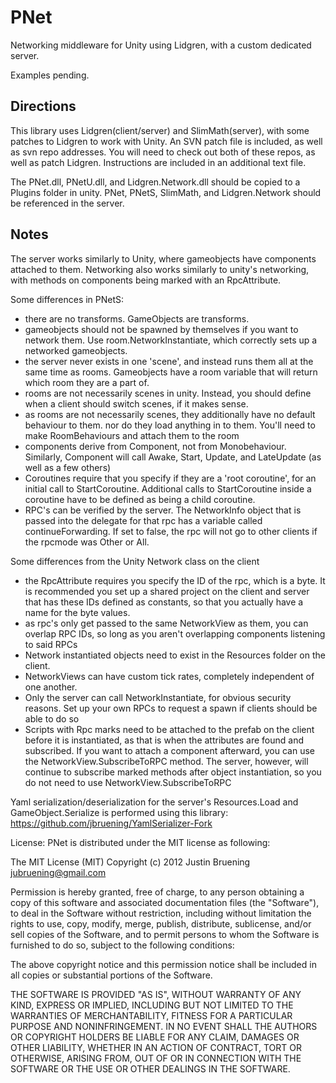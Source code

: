PNet
====
Networking middleware for Unity using Lidgren, with a custom dedicated server.

Examples pending.


Directions
----------
This library uses Lidgren(client/server) and SlimMath(server), with some patches to Lidgren to work with Unity. An SVN patch file is included, as well as svn repo addresses. You will need to check out both of these repos, as well as patch Lidgren. Instructions are included in an additional text file.

The PNet.dll, PNetU.dll, and Lidgren.Network.dll should be copied to a Plugins folder in unity. PNet, PNetS, SlimMath, and Lidgren.Network should be referenced in the server.


Notes
-----
The server works similarly to Unity, where gameobjects have components attached to them.  Networking also works similarly to unity's networking, with methods on components being marked with an RpcAttribute.

Some differences in PNetS:
  * there are no transforms. GameObjects are transforms.
  * gameobjects should not be spawned by themselves if you want to network them. Use room.NetworkInstantiate, which correctly sets up a networked gameobjects.
  * the server never exists in one 'scene', and instead runs them all at the same time as rooms. Gameobjects have a room variable that will return which room they are a part of.
  * rooms are not necessarily scenes in unity. Instead, you should define when a client should switch scenes, if it makes sense.
  * as rooms are not necessarily scenes, they additionally have no default behaviour to them. nor do they load anything in to them. You'll need to make RoomBehaviours and attach them to the room
  * components derive from Component, not from Monobehaviour. Similarly, Component will call Awake, Start, Update, and LateUpdate (as well as a few others)
  * Coroutines require that you specify if they are a 'root coroutine', for an initial call to StartCoroutine. Additional calls to StartCoroutine inside a coroutine have to be defined as being a child coroutine.
  * RPC's can be verified by the server. The NetworkInfo object that is passed into the delegate for that rpc has a variable called continueForwarding. If set to false, the rpc will not go to other clients if the rpcmode was Other or All.
  
Some differences from the Unity Network class on the client
  * the RpcAttribute requires you specify the ID of the rpc, which is a byte. It is recommended you set up a shared project on the client and server that has these IDs defined as constants, so that you actually have a name for the byte values.
  * as rpc's only get passed to the same NetworkView as them, you can overlap RPC IDs, so long as you aren't overlapping components listening to said RPCs
  * Network instantiated objects need to exist in the Resources folder on the client.
  * NetworkViews can have custom tick rates, completely independent of one another. 
  * Only the server can call NetworkInstantiate, for obvious security reasons.  Set up your own RPCs to request a spawn if clients should be able to do so
  * Scripts with Rpc marks need to be attached to the prefab on the client before it is instantiated, as that is when the attributes are found and subscribed. If you want to attach a component afterward, you can use the NetworkView.SubscribeToRPC method.  The server, however, will continue to subscribe marked methods after object instantiation, so you do not need to use NetworkView.SubscribeToRPC

Yaml serialization/deserialization for the server's Resources.Load and GameObject.Serialize is performed using this library: https://github.com/jbruening/YamlSerializer-Fork

License: PNet is distributed under the MIT license as following:

The MIT License (MIT) Copyright (c) 2012 Justin Bruening jubruening@gmail.com

Permission is hereby granted, free of charge, to any person obtaining a copy of this software and associated documentation files (the "Software"), to deal in the Software without restriction, including without limitation the rights to use, copy, modify, merge, publish, distribute, sublicense, and/or sell copies of the Software, and to permit persons to whom the Software is furnished to do so, subject to the following conditions:

The above copyright notice and this permission notice shall be included in all copies or substantial portions of the Software.

THE SOFTWARE IS PROVIDED "AS IS", WITHOUT WARRANTY OF ANY KIND, EXPRESS OR IMPLIED, INCLUDING BUT NOT LIMITED TO THE WARRANTIES OF MERCHANTABILITY, FITNESS FOR A PARTICULAR PURPOSE AND NONINFRINGEMENT. IN NO EVENT SHALL THE AUTHORS OR COPYRIGHT HOLDERS BE LIABLE FOR ANY CLAIM, DAMAGES OR OTHER LIABILITY, WHETHER IN AN ACTION OF CONTRACT, TORT OR OTHERWISE, ARISING FROM, OUT OF OR IN CONNECTION WITH THE SOFTWARE OR THE USE OR OTHER DEALINGS IN THE SOFTWARE.
